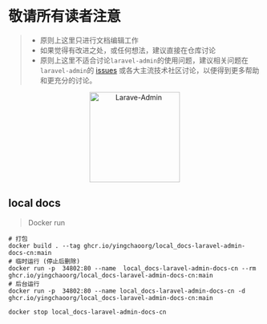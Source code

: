 # 敬请所有读者注意
>
> - 原则上这里只进行文档编辑工作
> - 如果觉得有改进之处，或任何想法，建议直接在仓库讨论
> - 原则上这里不适合讨论`laravel-admin`的使用问题，建议相关问题在`laravel-admin`的 [issues](https://github.com/z-song/laravel-admin/issues) 或各大主流技术社区讨论，以便得到更多帮助和更充分的讨论。

<p align="center">
  <a href="https://github.com/z-song/laravel-admin" target="_blank" rel="noopener noreferrer">
    <img width="180" src="/logo.png" alt="Larave-Admin">
  </a>
</p>


## local docs

> Docker run 


```
# 打包
docker build . --tag ghcr.io/yingchaoorg/local_docs-laravel-admin-docs-cn:main
# 临时运行 (停止后删除)
docker run -p  34802:80 --name  local_docs-laravel-admin-docs-cn --rm ghcr.io/yingchaoorg/local_docs-laravel-admin-docs-cn:main
# 后台运行
docker run -p  34802:80 --name local_docs-laravel-admin-docs-cn -d ghcr.io/yingchaoorg/local_docs-laravel-admin-docs-cn:main

docker stop local_docs-laravel-admin-docs-cn
```